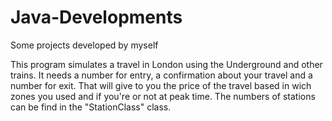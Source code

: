# Java-Developments
Some projects developed by myself

This program simulates a travel in London using the Underground and other trains.
It needs a number for entry, a confirmation about your travel and a number for exit.
That will give to you the price of the travel based in wich zones you used and if you're or not at peak time.
The numbers of stations can be find in the "StationClass" class.
